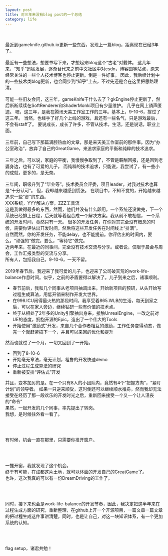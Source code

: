 ```yaml
---
layout: post
title: 对三年来没有blog post的一个总结
category: life
---
```

<br><br>
最近到gameknife.github.io更新一些东西，发现上一篇blog，距离现在已经3年了。
<br><br>
最近有一些想法，想要书写下来，才想起来blog这个“古老”对载体。
这几年来，“知乎”迅猛发展，逐渐替代来之前中文社区中对csdn，博客园等站点，原来经常关注的一些个人技术博客也停止更新。倒是一件好事。
因此，我后续计划中的一些技术类blog更新，也会同步到“知乎”上去，不过先还是会在这里把思路理清。
<br><br>
可能一些旧友会问，这三年，gameKnife干什么去了？gkEngine停止更新了，然后断断续续在SoftRenderer和ShaderMonki项目有少量维护。
几乎在网上销声匿迹。
嗯，这三年，是我在腾讯天美工作室工作的三年。基本上，9-10-6，撑过了这三年。
当然，也经手了好几个上线的游戏，且还有一些名气，只是游戏最后，不会有staff了。
要说成长，成长了许多，不管从技术，生活，还是说话，职业上面。
<br><br>
三年前，自己写下那篇满腔热血的文章，那是来天美工作室前的那件事。因为“办公室政治”，放弃了自己的GreatGame，来追求家庭的平衡和纯粹的技术追求。
<br><br>
三年之后，可以说，家庭的平衡，我慢慢争取到了，不管是薪酬回报，还是回到老婆身边，也有了可爱的儿子。
而纯粹的技术追求，只能说，我尝试了，有一些小的成就，更多的，是无奈。
<br><br>
三年间，职级升到了“毕业等”。技术委员会评委，项目leader，对我对技术也算是“十分认可”。
但，我却越来越感到慌张。
在项目中，不知不觉的，开始越来越追求一些“虚”的东西。
<br>
XXX系统，YYY解决方案，ZZZ工具流
<br>
这是我做得最多的东西，然而，他们并没有什么卵用。一个系统还没做完，下一个系统已经排上日程，后天就等着组合成一个解决方案。我从前不敢相信，
一个系统的开发时间，竟然只有一天。
很多的开发任务，在你对其完全没有概念的时候，需要你评估出开发时间，然后将这些开发任务在时间线上“排满”。
<br>
自然而然，你的开发任务，不能delay，也不能提前。你评估出的时间内，要么，“顽强的”做完，要么，“等待它”做完。
<br>
近两年来，在最近的同事间，完全没有技术交流与分享。或者说，仅限于晨会与周会，工作汇报类型的交流与分享。
<br>
所有人，包括我自己，9-10-6，一天不留。
<br>
<br>
2019年春节后，我迎来了我可爱的儿子，也迎来了公司破天荒的work-life-balance作息时间。似乎，之前的矛盾要得以解决了。儿子到来之后，诸事顺利。

* 春节前后，我和几个同事从老项目抽调出来，开始新项目的预研，从头开始写过程生成算法，用低开销来制作开发大世界。
* 在996.ICU闹得最火热的那段时间，我享受着865.WLB的生活，每天到家之后，可以在家人旁边，继续钻研一些有价值的技术点。
* 终于从相处了2年多的Unity引擎抽出身来，接触UnrealEngine，一改之前对UE的态度，拥抱开源的Epic，造出了一个伟大的Tools
* 开始使用“激励式”开发，来自几个合作者相互的激励，工作任务变得动态，做完一个就赶紧搞下一个，并且可以来回的优化和提升

然而也就过了一个月，一切又回到了一开始。

* 回到了8-10-6
* 开始毫无章法，毫无计划，粗鲁的开发快速demo
* 停止过程生成算法的研究
* 重新被安排“评估式”开发

并且，变本加厉的是。在一个只有8人的小团队内，竟然有4个“把握方向”，“紧盯计划”的领导者。
如果一只逆来顺受，这时倒还可以继续顺水推舟，然而我却无法接受在经历了那一段欢乐的开发时光之后，重新回来接受一个又一个让人沮丧的“命令”
<br>
果然，一起开发的几个同事，率先提出了转岗。
<br>
我想，是时候往外看一看了。

<br><br>

有时候，机会一直在那里，只需要你推开窗户。

<br><br>

一推开窗，我就发现了这个机会。
<br>
终于有可能，在成都这片土地，就可以体面的开发自己的GreatGame了。
<br>
也许，这次我真的可以有一份DreamDriving的工作了。

<br><br>

同时，接下来也会是work-life-balance的开发节奏，因此，我决定把这半年来在过程生成方面的研究，重新整理，在github上开一个开源项目，一篇文章一篇文章的把过程生成这件事讲清楚。同时，也是让自己，对这一块知识体系，有一个更加系统的认知。

<br><br>

flag setup，诸君共勉！
